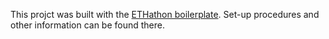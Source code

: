This projct was built with the [ETHathon boilerplate](https://github.com/scio-labs/ethathon). Set-up procedures and other information can be found there.
